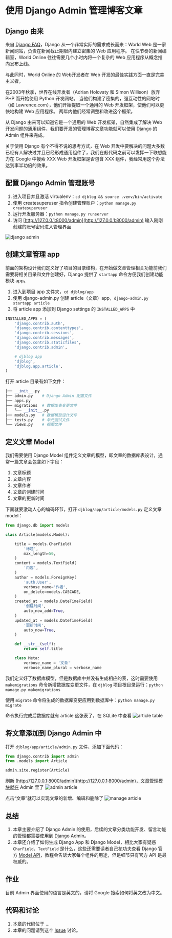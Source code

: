 # 使用 Django Admin 管理博客文章

## Django 由来
来自 [Django FAQ](https://docs.djangoproject.com/zh-hans/2.2/faq/general/)，Django 从一个非常实际的需求成长而来：World Web 是一家新闻网站，负责在新闻截止期限内建立密集的 Web 应用程序。 在快节奏的新闻编辑室，World Online 往往需要几个小时内将一个复杂的 Web 应用程序从概念推向发布上线。

与此同时，World Online 的 Web开发者在 Web 开发的最佳实践方面一直是完美主义者。

在2003年秋季，世界在线开发者（Adrian Holovaty 和 Simon Willison）放弃 PHP 而开始使用 Python 开发网站。 当他们构建了密集的，强互动性的网站时（如 Lawrence.com），他们开始提取一个通用的 Web 开发框架，使他们可以更快地构建 Web 应用程序。 两年内他们经常调整和改进这个框架。

从 Django 由来可以知道它是一个通用的 Web 开发框架，自然集成了解决 Web 开发问题的通用组件，我们要开发的管理博客文章功能就可以使用 Django 的 Admin 组件来完成。

关于使用 Django 有个不得不说的思考方式，在 Web 开发中要解决的问题大多数已经有人解决过并且已经形成通用组件了，我们在敲代码之前可以发挥一下联想能力在 Google 中搜索 XXX Web 开发框架是否包含 XXX 组件，我经常用这个办法达到事半功倍的效果。

## 配置 Django Admin 管理账号
1. 进入项目并且激活 virtualenv：`cd djblog && source .venv/bin/activate`
2. 使用 createsuperuser 指令创建管理账户：`python manage.py createsuperuser`
3. 运行开发服务器：`python manage.py runserver`
3. 访问 [http://127.0.0.1:8000/admin](http://127.0.0.1:8000/admin) 输入刚刚创建的账号密码进入管理界面

![django admin](http://cdn.defcoding.com/C68E610C-93FA-4B30-BDD8-6A3A239015A0.png)

## 创建文章管理 app
前面的架构设计我们定义好了项目的目录结构，在开始做文章管理相关功能前我们需要将相关目录和文件创建好，Django 提供了 `startapp` 命令方便我们创建功能模块 app。

1. 进入到项目 app 文件夹，`cd djblog/app`
2. 使用 django-admin.py 创建 article（文章）app，`django-admin.py startapp article`
3. 将 article app 添加到 Django settings 的 `INSTALLED_APPS` 中

``` python
INSTALLED_APPS = (
    'django.contrib.auth',
    'django.contrib.contenttypes',
    'django.contrib.sessions',
    'django.contrib.messages',
    'django.contrib.staticfiles',
    'django.contrib.admin',

    # djblog app
    'djblog',
    'djblog.app.article',
)
```

打开 article 目录有如下文件：
``` python
├── __init__.py
├── admin.py    # Django Admin 配置文件
├── apps.py
├── migrations  # 数据库表变更文件
│   └── __init__.py
├── models.py   # 数据模型设计文件
├── tests.py    # 单元测试文件
└── views.py    # 视图文件
```

## 定义文章 Model
我们需要使用 Django Model 组件定义文章的模型，即文章的数据库表设计，通常一篇文章会包含如下字段：

1. 文章标题
2. 文章内容
3. 文章作者
4. 文章的创建时间
5. 文章的更新时间

下面就要激动人心的编码环节，打开 `djblog/app/article/models.py` 定义文章 model：
```python
from django.db import models

class Article(models.Model):

    title = models.CharField(
        '标题',
        max_length=50,
    )
    content = models.TextField(
        '内容',
    )
    author = models.ForeignKey(
        'auth.User',
        verbose_name='作者',
        on_delete=models.CASCADE,
    )
    created_at = models.DateTimeField(
        '创建时间',
        auto_now_add=True,
    )
    updated_at = models.DateTimeField(
        '更新时间',
        auto_now=True,
    )

    def __str__(self):
        return self.title

    class Meta:
        verbose_name = '文章'
        verbose_name_plural = verbose_name
```

我们定义好了数据库模型，但是数据库中并没有生成相应的表，这时需要使用 `makemigrations` 命令新增数据库变更文件，在 `djblog` 项目根目录运行：`python manage.py makemigrations`

使用 `migrate` 命令将生成的数据库变更应用到数据库中：`python manage.py migrate`

命令执行完成后数据库就有 article 这张表了，在 SQLite 中查看
![article table](http://cdn.defcoding.com/2A008739-3203-41CA-A308-81FAB2EABADE.png)

## 将文章添加到 Django Admin 中
打开 `djblog/app/article/admin.py` 文件，添加下面代码：
``` python
from django.contrib import admin
from .models import Article

admin.site.register(Article)
```

刷新 [http://127.0.0.1:8000/admin](http://127.0.0.1:8000/admin)，文章管理模块就在 Admin 里了
![admin article](http://cdn.defcoding.com/FB0C8F2C-1D8F-4396-B7A6-88117A09D504.png)

点击“文章”就可以实现文章的新增、编辑和删除了
![manage article](http://cdn.defcoding.com/68F34AAF-1BD7-49A7-9CAD-4CB12C3FA693.png)

## 总结
1. 本章主要介绍了 Django Admin 的使用，后续的文章分类功能开发、留言功能的管理都需要使用到 Django Admin。
2. 本章还介绍了如何生成 Django App 和 Django Model，相比大家有疑惑 `CharField`、`TextField` 是什么，这些还需要读者自己花功夫查看 Django 官方 [Model API](https://docs.djangoproject.com/zh-hans/2.2/topics/db/models/#fields)，教程会告诉大家每个组件的用途，但是细节只有官方 API 是最权威的。

## 作业
目前 Admin 界面使用的语言是英文的，请将 Google 搜索如何将英文改为中文。

## 代码和讨论
1. 本章的代码位于 ...
2. 本章的问题请到这个 [Issue]() 讨论。
